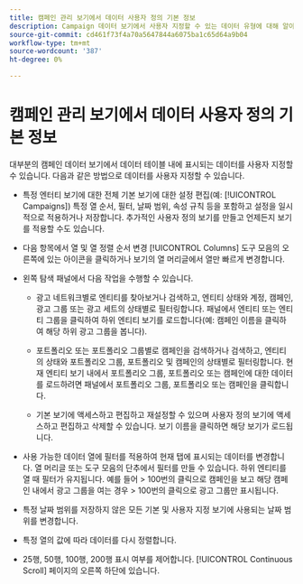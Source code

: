 ```yaml
---
title: 캠페인 관리 보기에서 데이터 사용자 정의 기본 정보
description: Campaign 데이터 보기에서 사용자 지정할 수 있는 데이터 유형에 대해 알아봅니다.
source-git-commit: cd461f73f4a70a5647844a6075ba1c65d64a9b04
workflow-type: tm+mt
source-wordcount: '387'
ht-degree: 0%

---
```



# 캠페인 관리 보기에서 데이터 사용자 정의 기본 정보

대부분의 캠페인 데이터 보기에서 데이터 테이블 내에 표시되는 데이터를 사용자 지정할 수 있습니다. 다음과 같은 방법으로 데이터를 사용자 지정할 수 있습니다.

* 특정 엔터티 보기에 대한 전체 기본 보기에 대한 설정 편집(예: [!UICONTROL Campaigns]) 특정 열 순서, 필터, 날짜 범위, 속성 규칙 등을 포함하고 설정을 일시적으로 적용하거나 저장합니다. 추가적인 사용자 정의 보기를 만들고 언제든지 보기를 적용할 수도 있습니다.

* 다음 항목에서 열 및 열 정렬 순서 변경 [!UICONTROL Columns] 도구 모음의 오른쪽에 있는 아이콘을 클릭하거나 보기의 열 머리글에서 열만 빠르게 변경합니다.

* 왼쪽 탐색 패널에서 다음 작업을 수행할 수 있습니다.

   * 광고 네트워크별로 엔티티를 찾아보거나 검색하고, 엔티티 상태와 계정, 캠페인, 광고 그룹 또는 광고 세트의 상태별로 필터링합니다. 패널에서 엔티티 또는 엔티티 그룹을 클릭하여 하위 엔티티 보기를 로드합니다(예: 캠페인 이름을 클릭하여 해당 하위 광고 그룹을 봅니다).

   * 포트폴리오 또는 포트폴리오 그룹별로 캠페인을 검색하거나 검색하고, 엔티티의 상태와 포트폴리오 그룹, 포트폴리오 및 캠페인의 상태별로 필터링합니다. 현재 엔티티 보기 내에서 포트폴리오 그룹, 포트폴리오 또는 캠페인에 대한 데이터를 로드하려면 패널에서 포트폴리오 그룹, 포트폴리오 또는 캠페인을 클릭합니다.

   * 기본 보기에 액세스하고 편집하고 재설정할 수 있으며 사용자 정의 보기에 액세스하고 편집하고 삭제할 수 있습니다. 보기 이름을 클릭하면 해당 보기가 로드됩니다.

* 사용 가능한 데이터 열에 필터를 적용하여 현재 탭에 표시되는 데이터를 변경합니다. 열 머리글 또는 도구 모음의 단추에서 필터를 만들 수 있습니다. 하위 엔티티를 열 때 필터가 유지됩니다. 예를 들어 \> 100번의 클릭으로 캠페인을 보고 해당 캠페인 내에서 광고 그룹을 여는 경우 \> 100번의 클릭으로 광고 그룹만 표시됩니다.

* 특정 날짜 범위를 저장하지 않은 모든 기본 및 사용자 지정 보기에 사용되는 날짜 범위를 변경합니다.

* 특정 열의 값에 따라 데이터를 다시 정렬합니다.

* 25행, 50행, 100행, 200행 표시 여부를 제어합니다. [!UICONTROL Continuous Scroll] 페이지의 오른쪽 하단에 있습니다.
